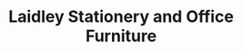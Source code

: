 ---
title: "Laidley Stationery and Office Furniture"
url: /little-current/laidley-stationery-and-office-furniture/
shop: office supplies
---